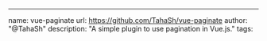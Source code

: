 ---
name: vue-paginate
url: https://github.com/TahaSh/vue-paginate
author: "@TahaSh"
description: "A simple plugin to use pagination in Vue.js."
tags:
